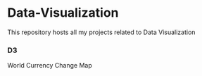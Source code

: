 # Data-Visualization
This repository hosts all my projects related to Data Visualization

<h3> D3 </h3>
World Currency Change Map
